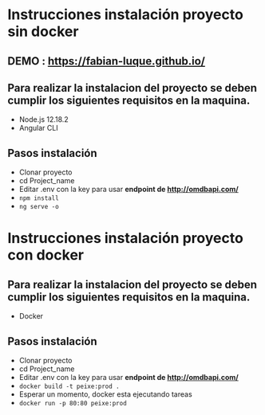 # Instrucciones instalación proyecto sin docker

## DEMO : https://fabian-luque.github.io/

## Para realizar la instalacion del proyecto se deben cumplir los siguientes requisitos en la maquina.

* Node.js 12.18.2
* Angular CLI

## Pasos instalación

* Clonar proyecto 
* cd Project_name
* Editar .env con la key para usar **endpoint de http://omdbapi.com/** 
* ```npm install```
* ```ng serve -o```

# Instrucciones instalación proyecto con **docker**


## Para realizar la instalacion del proyecto se deben cumplir los siguientes requisitos en la maquina.

* Docker


## Pasos instalación

* Clonar proyecto 
* cd Project_name
* Editar .env con la key para usar **endpoint de http://omdbapi.com/** 
* ```docker build -t peixe:prod .```
* Esperar un momento, docker esta ejecutando tareas
* ```docker run -p 80:80 peixe:prod```
